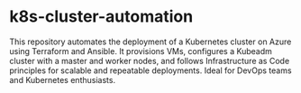 # k8s-cluster-automation
This repository automates the deployment of a Kubernetes cluster on Azure using Terraform and Ansible. It provisions VMs, configures a Kubeadm cluster with a master and worker nodes, and follows Infrastructure as Code principles for scalable and repeatable deployments. Ideal for DevOps teams and Kubernetes enthusiasts.
